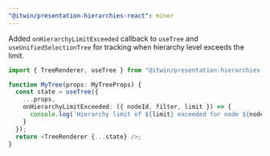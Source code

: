 ```yaml
---
"@itwin/presentation-hierarchies-react": minor
---
```


Added `onHierarchyLimitExceeded` callback to `useTree` and `useUnifiedSelectionTree` for tracking when hierarchy level exceeds the limit.

```typescript
import { TreeRenderer, useTree } from "@itwin/presentation-hierarchies-react";

function MyTree(props: MyTreeProps) {
  const state = useTree({
    ...props,
    onHierarchyLimitExceeded: ({ nodeId, filter, limit }) => {
      console.log(`Hierarchy limit of ${limit} exceeded for node ${nodeId}.`);
    }
  });
  return <TreeRenderer {...state} />;
}
```
